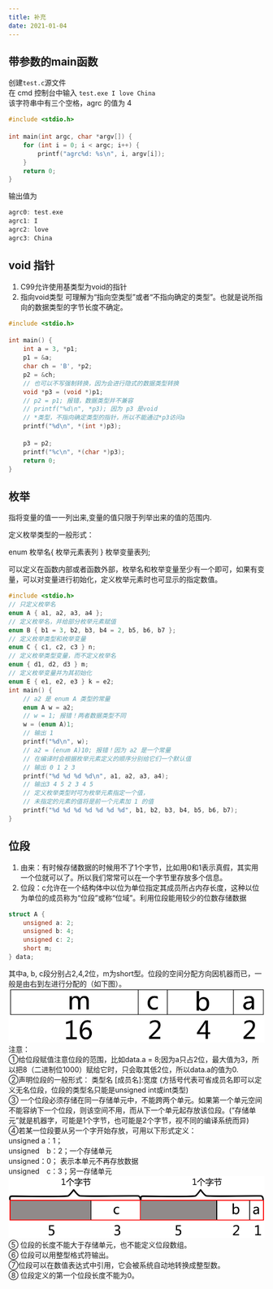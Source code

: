 ```yaml
---
title: 补充
date: 2021-01-04
---
```

## 带参数的main函数
创建`test.c`源文件<br/>
在 cmd 控制台中输入 `test.exe I love China`<br/>
该字符串中有三个空格，agrc 的值为 4<br/>
```c
#include <stdio.h>

int main(int argc, char *argv[]) {
    for (int i = 0; i < argc; i++) {
        printf("agrc%d: %s\n", i, argv[i]);
    }
    return 0;
}
```
输出值为
```c
agrc0: test.exe
agrc1: I
agrc2: love
agrc3: China
```

## void 指针
1. C99允许使用基类型为void的指针
2. 指向void类型 可理解为“指向空类型”或者“不指向确定的类型”。也就是说所指向的数据类型的字节长度不确定。
```c
#include <stdio.h>

int main() {
    int a = 3, *p1;
    p1 = &a;
    char ch = 'B', *p2;
    p2 = &ch;
    // 也可以不写强制转换，因为会进行隐式的数据类型转换
    void *p3 = (void *)p1;
    // p2 = p1; 报错，数据类型并不兼容
    // printf("%d\n", *p3); 因为 p3 是void
    // *类型，不指向确定类型的指针，所以不能通过*p3访问a
    printf("%d\n", *(int *)p3);

    p3 = p2;
    printf("%c\n", *(char *)p3);
    return 0;
}
```

## 枚举
指将变量的值一一列出来,变量的值只限于列举出来的值的范围内.

定义枚举类型的一般形式：

enum 枚举名{ 枚举元素表列 } 枚举变量表列;

可以定义在函数内部或者函数外部，枚举名和枚举变量至少有一个即可，如果有变量，可以对变量进行初始化，定义枚举元素时也可显示的指定数值。
```c
#include <stdio.h>
// 只定义枚举名
enum A { a1, a2, a3, a4 };
// 定义枚举名，并给部分枚举元素赋值
enum B { b1 = 3, b2, b3, b4 = 2, b5, b6, b7 };
// 定义枚举类型和枚举变量
enum C { c1, c2, c3 } n;
// 定义枚举类型变量，而不定义枚举名
enum { d1, d2, d3 } m;
// 定义枚举变量并为其初始化
enum E { e1, e2, e3 } k = e2;
int main() {
    // a2 是 enum A 类型的常量
    enum A w = a2;
    // w = 1; 报错！两者数据类型不同
    w = (enum A)1;
    // 输出 1
    printf("%d\n", w);
    // a2 = (enum A)10; 报错！因为 a2 是一个常量
    // 在编译时会根据枚举元素定义的顺序分别给它们一个默认值
    // 输出 0 1 2 3
    printf("%d %d %d %d\n", a1, a2, a3, a4);
    // 输出3 4 5 2 3 4 5
    // 定义枚举类型时可为枚举元素指定一个值，
    // 未指定的元素的值将是前一个元素加 1 的值
    printf("%d %d %d %d %d %d %d", b1, b2, b3, b4, b5, b6, b7);
}
```

## 位段
1. 由来：有时候存储数据的时候用不了1个字节，比如用0和1表示真假，其实用一个位就可以了。所以我们常常可以在一个字节里存放多个信息。
2. 位段：c允许在一个结构体中以位为单位指定其成员所占内存长度，这种以位为单位的成员称为“位段”或称“位域”。利用位段能用较少的位数存储数据
```c
struct A {
    unsigned a: 2;
    unsigned b: 4;
    unsigned c: 2;
    short m;
} data;
```
其中a, b, c段分别占2,4,2位，m为short型。位段的空间分配方向因机器而已，一般是由右到左进行分配的（如下图）。
![位段](/c/bit.png)
注意：<br/>
①给位段赋值注意位段的范围，比如data.a = 8;因为a只占2位，最大值为3，所以把8（二进制位1000）赋给它时，只会取其低2位，所以data.a的值为0.<br/>
②声明位段的一般形式： 类型名 [成员名]:宽度		(方括号代表可省成员名即可以定义无名位段，位段的类型名只能是unsigned int或int类型)<br/>
③ 一个位段必须存储在同一存储单元中，不能跨两个单元。如果第一个单元空间不能容纳下一个位段，则该空间不用，而从下一个单元起存放该位段。(“存储单元”就是机器字，可能是1个字节，也可能是2个字节，视不同的编译系统而异)<br/>
④若某一位段要从另一个字开始存放，可用以下形式定义：<br/>
unsigned a：1；<br/>
unsigned　b：2；一个存储单元<br/>
unsigned：0； 表示本单元不再存放数据<br/>
unsigned　c：3；另一存储单元<br/>
![位段](/c/bit2.png)
⑤ 位段的长度不能大于存储单元，也不能定义位段数组。<br/>
⑥ 位段可以用整型格式符输出。<br/>
⑦位段可以在数值表达式中引用，它会被系统自动地转换成整型数。<br/>
⑧ 位段定义的第一个位段长度不能为0。<br/>

